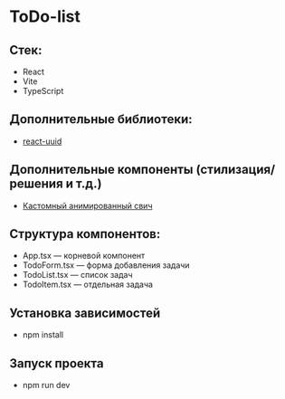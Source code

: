 # ToDo-list

## Стек:

- React
- Vite
- TypeScript

## Дополнительные библиотеки:

- [react-uuid](https://www.npmjs.com/package/react-uuid "генерация рандомных id для созданных задач")

## Дополнительные компоненты (стилизация/решения и т.д.)

- [Кастомный анимированный свич](https://www.w3schools.com/howto/howto_css_switch.asp "Решение с сайта https://www.w3schools.com/")

## Структура компонентов:

- App.tsx — корневой компонент
- TodoForm.tsx — форма добавления задачи
- TodoList.tsx — список задач
- TodoItem.tsx — отдельная задача

## Установка зависимостей

- npm install

## Запуск проекта

- npm run dev
